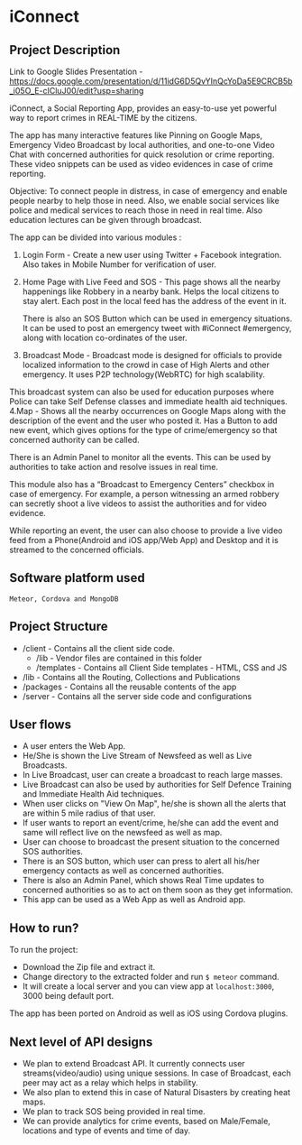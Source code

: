 # iConnect

## Project Description

Link to Google Slides Presentation - 
https://docs.google.com/presentation/d/11idG6D5QvYInQcYoDa5E9CRCB5b_i05O_E-cICluJ00/edit?usp=sharing


iConnect, a Social Reporting App, provides an easy-to-use yet powerful way to report crimes in REAL-TIME by the citizens.

The app has many interactive features like Pinning on Google Maps, Emergency Video Broadcast by local authorities, and one-to-one Video Chat with concerned authorities for quick resolution or crime reporting. These video snippets can be used as video evidences in case of crime reporting.

Objective: To connect people in distress, in case of emergency and enable people nearby to help those in need. Also, we enable social services like police and medical services to reach those in need in real time. Also education lectures can be given through broadcast.

The app can be divided into various modules :

1. Login Form - Create a new user using Twitter + Facebook integration. Also takes in Mobile Number for verification of user.

2. Home Page with Live Feed and SOS - This page shows all the nearby happenings like Robbery in a nearby bank. Helps the local citizens to stay alert. Each post in the local feed has the address of the event in it.

    There is also an SOS Button which can be used in emergency situations. It can be used to post an emergency tweet with     #iConnect #emergency, along with location co-ordinates of the user.

3. Broadcast Mode - Broadcast mode is designed for officials to provide localized information to the crowd in case of High Alerts and other emergency. It uses P2P technology(WebRTC) for high scalability.

This broadcast system can also be used for education purposes where Police can take Self Defense classes and immediate health aid techniques. 4.Map - Shows all the nearby occurrences on Google Maps along with the description of the event and the user who posted it. Has a Button to add new event, which gives options for the type of crime/emergency so that concerned authority can be called.

There is an Admin Panel to monitor all the events. This can be used by authorities to take action and resolve issues in real time.

This module also has a “Broadcast to Emergency Centers” checkbox in case of emergency. For example, a person witnessing an armed robbery can secretly shoot a live videos to assist the authorities and for video evidence.

While reporting an event, the user can also choose to provide a live video feed from a Phone(Android and iOS app/Web App) and Desktop and it is streamed to the concerned officials.

## Software platform used
    Meteor, Cordova and MongoDB

## Project Structure

* /client - Contains all the client side code.
    * /lib - Vendor files are contained in this folder
    * /templates - Contains all Client Side templates - HTML, CSS and JS
* /lib - Contains all the Routing, Collections and Publications
* /packages - Contains all the reusable contents of the app
* /server - Contains all the server side code and configurations

## User flows
* A user enters the Web App.
* He/She is shown the Live Stream of Newsfeed as well as Live Broadcasts.
* In Live Broadcast, user can create a broadcast to reach large masses.
* Live Broadcast can also be used by authorities for Self Defence Training and Immediate Health Aid techniques.
* When user clicks on "View On Map", he/she is shown all the alerts that are within 5 mile radius of that user.
* If user wants to report an event/crime, he/she can add the event and same will reflect live on the newsfeed as well as map.
* User can choose to broadcast the present situation to the concerned SOS authorities.
* There is an SOS button, which user can press to alert all his/her emergency contacts as well as concerned authorities.
* There is also an Admin Panel, which shows Real Time updates to concerned authorities so as to act on them soon as they get information.
* This app can be used as a Web App as well as Android app.

## How to run?

To run the project:

* Download the Zip file and extract it.
* Change directory to the extracted folder and run `$ meteor` command.
* It will create a local server and you can view app at `localhost:3000`, 3000 being default port.

The app has been ported on Android as well as iOS using Cordova plugins.

## Next level of API designs
* We plan to extend Broadcast API. It currently connects user streams(video/audio) using unique sessions. In case of Broadcast, each peer may act as a relay which  helps in stability.
* We also plan to extend this in case of Natural Disasters by creating heat maps.
* We plan to track SOS being provided in real time.
* We can provide analytics for crime events, based on Male/Female, locations and type of events and time of day.
